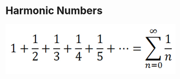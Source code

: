 # Harmonic Numbers
![Harmonic Numbers: ](https://raw.githubusercontent.com/Kodluyoruz/taskforce/main/java101/pratik-harmonic/figures/harmonic_series.gif)

